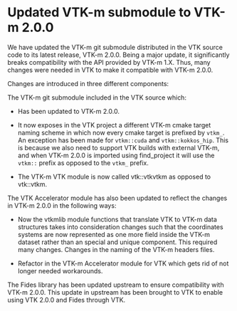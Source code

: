 # Updated VTK-m submodule to VTK-m 2.0.0

We have updated the VTK-m git submodule distributed in the VTK source code to its
latest release, VTK-m 2.0.0. Being a major update, it significantly breaks
compatibility with the API provided by VTK-m 1.X. Thus, many changes were needed
in VTK to make it compatible with VTK-m 2.0.0.

Changes are introduced in three different components:

The VTK-m git submodule included in the VTK source which:

- Has been updated to VTK-m 2.0.0.

- It now exposes in the VTK project a different VTK-m cmake target naming scheme
  in which now every cmake target is prefixed by `vtkm_`.
  An exception has been made for `vtkm::cuda` and `vtkm::kokkos_hip`. This is
  because we also need to support VTK builds with external VTK-m, and when VTK-m
  2.0.0 is imported using find_project it will use the `vtkm::` prefix as opposed
  to the `vtkm_` prefix.

- The VTK-m VTK module is now called vtk::vtkvtkm as opposed to vtk::vtkm.

The VTK Accelerator module has also been updated to reflect the changes in VTK-m
2.0.0 in the following ways:

-  Now the vtkmlib module functions that translate VTK to VTK-m data
   structures takes into consideration changes such that the coordinates
   systems are now represented as one more field inside the VTK-m dataset
   rather than an special and unique component. This required many changes.
   Changes in the naming of the VTK-m headers files.

-  Refactor in the VTK-m Accelerator module for VTK which gets rid of not longer
   needed workarounds.

The Fides library has been updated upstream to ensure compatibility with VTK-m
2.0.0. This update in upstream has been brought to VTK to enable using VTK 2.0.0
and Fides through VTK.

